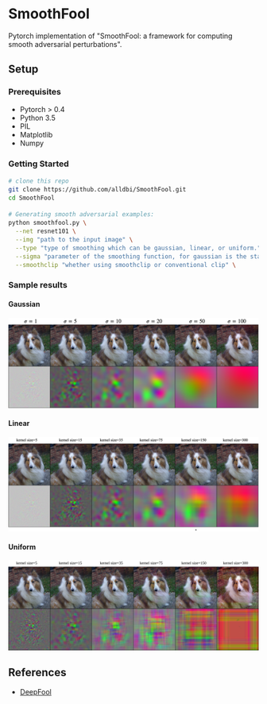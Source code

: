 # SmoothFool

Pytorch implementation of "SmoothFool: a framework for computing smooth adversarial perturbations".

## Setup

### Prerequisites
- Pytorch > 0.4
- Python 3.5
- PIL 
- Matplotlib
- Numpy

### Getting Started

```sh
# clone this repo
git clone https://github.com/alldbi/SmoothFool.git
cd SmoothFool

# Generating smooth adversarial examples:
python smoothfool.py \
  --net resnet101 \
  --img "path to the input image" \
  --type "type of smoothing which can be gaussian, linear, or uniform." \
  --sigma "parameter of the smoothing function, for gaussian is the standard deviation, for linear and uniform is the size of kernel" \
  --smoothclip "whether using smoothclip or conventional clip" \
```


### Sample results

#### Gaussian

![](https://github.com/alldbi/SmoothFool/blob/master/samples/sample_gaussian.png)

#### Linear

![](https://github.com/alldbi/SmoothFool/blob/master/samples/samples_linear.png)

#### Uniform

![](https://github.com/alldbi/SmoothFool/blob/master/samples/samples_uniform.png)


## References
- [DeepFool](https://github.com/LTS4/DeepFool)
